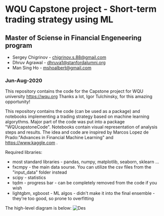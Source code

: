 # WQU Capstone project - Short-term trading strategy using ML
## Master of Sciense in Financial Engeneering program

* Sergey Chigrinov - chigrinov.s.88@gmail.com
* Dhruv Agrawal -  dhruva1@stanfordalumni.org
* Man Sing Ho - mshoalbert@gmail.com

### Jun-Aug-2020

This repository contains the code for the Capstone project for WQU university https://wqu.org
Thanks a lot, Igor Tulchinsky, for this amazing opportunity!

This repository contains the code (can be used as a package) and notebooks implementing a trading strategy based on machine learning algorythms. Major part of the code was put into a package "WQUcapstoneCode". Notebooks contain visual representation of analysis steps and results. The idea and code are inspired by Marcos Lopez de Prado:"Advances in Financial Machine Learning" and https://www.kaggle.com .

Required libraries:
* most standard libraries - pandas, numpy, matplotlib, seaborn, sklearn ...
* fxcmpy - the main data sourse. You can utilize the csv files from the "input_data" folder instead
* scipy - statistics
* tqdm - progress bar - can be completely removed from the code if you wish
* lightgbm, xgboost - ML algos - didn't make it into the final ensemble - they're too good, so prone to overfitting

The high-level diagram is below:
![Des](https://github.com/schigrinov/capstone/tree/master/results/Diagram.png)

